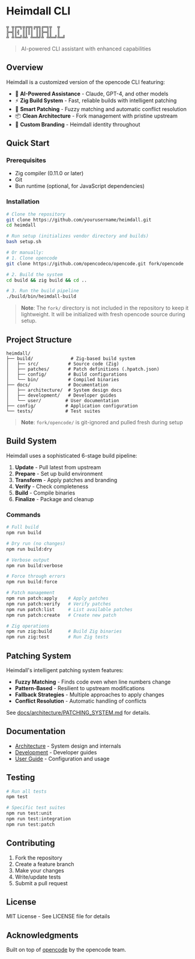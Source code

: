 # Heimdall CLI

```
╦ ╦╔═╗╦╔╦╗╔╦╗╔═╗╦  ╦
╠═╣║╣ ║║║║ ║║╠═╣║  ║
╩ ╩╚═╝╩╩ ╩═╩╝╩ ╩╩═╝╩═╝
```

> AI-powered CLI assistant with enhanced capabilities

## Overview

Heimdall is a customized version of the opencode CLI featuring:

- 🤖 **AI-Powered Assistance** - Claude, GPT-4, and other models
- ⚡ **Zig Build System** - Fast, reliable builds with intelligent patching
- 🔧 **Smart Patching** - Fuzzy matching and automatic conflict resolution
- 📦 **Clean Architecture** - Fork management with pristine upstream
- 🎨 **Custom Branding** - Heimdall identity throughout

## Quick Start

### Prerequisites

- Zig compiler (0.11.0 or later)
- Git
- Bun runtime (optional, for JavaScript dependencies)

### Installation

```bash
# Clone the repository
git clone https://github.com/yourusername/heimdall.git
cd heimdall

# Run setup (initializes vendor directory and builds)
bash setup.sh

# Or manually:
# 1. Clone opencode
git clone https://github.com/opencodeco/opencode.git fork/opencode

# 2. Build the system
cd build && zig build && cd ..

# 3. Run the build pipeline
./build/bin/heimdall-build
```

> **Note**: The `fork/` directory is not included in the repository to keep it lightweight. It will be initialized with fresh opencode source during setup.

## Project Structure

```
heimdall/
├── build/              # Zig-based build system
│   ├── src/           # Source code (Zig)
│   ├── patches/       # Patch definitions (.hpatch.json)
│   ├── config/        # Build configurations
│   └── bin/           # Compiled binaries
├── docs/              # Documentation
│   ├── architecture/  # System design docs
│   ├── development/   # Developer guides
│   └── user/         # User documentation
├── config/           # Application configuration
└── tests/            # Test suites
```

> **Note**: `fork/opencode/` is git-ignored and pulled fresh during setup

## Build System

Heimdall uses a sophisticated 6-stage build pipeline:

1. **Update** - Pull latest from upstream
2. **Prepare** - Set up build environment
3. **Transform** - Apply patches and branding
4. **Verify** - Check completeness
5. **Build** - Compile binaries
6. **Finalize** - Package and cleanup

### Commands

```bash
# Full build
npm run build

# Dry run (no changes)
npm run build:dry

# Verbose output
npm run build:verbose

# Force through errors
npm run build:force

# Patch management
npm run patch:apply    # Apply patches
npm run patch:verify   # Verify patches
npm run patch:list     # List available patches
npm run patch:create   # Create new patch

# Zig operations
npm run zig:build      # Build Zig binaries
npm run zig:test       # Run Zig tests
```

## Patching System

Heimdall's intelligent patching system features:

- **Fuzzy Matching** - Finds code even when line numbers change
- **Pattern-Based** - Resilient to upstream modifications
- **Fallback Strategies** - Multiple approaches to apply changes
- **Conflict Resolution** - Automatic handling of conflicts

See [docs/architecture/PATCHING_SYSTEM.md](docs/architecture/PATCHING_SYSTEM.md) for details.

## Documentation

- [Architecture](docs/architecture/) - System design and internals
- [Development](docs/development/) - Developer guides
- [User Guide](docs/user/) - Configuration and usage

## Testing

```bash
# Run all tests
npm test

# Specific test suites
npm run test:unit
npm run test:integration
npm run test:patch
```

## Contributing

1. Fork the repository
2. Create a feature branch
3. Make your changes
4. Write/update tests
5. Submit a pull request

## License

MIT License - See LICENSE file for details

## Acknowledgments

Built on top of [opencode](https://github.com/opencodeco/opencode) by the opencode team.
